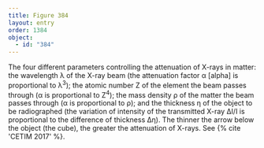 ```yaml
---
title: Figure 384
layout: entry
order: 1384
object:
  - id: "384"
---
```


The four different parameters controlling the attenuation of X-rays in matter: the wavelength λ of the X-ray beam (the attenuation factor α [alpha] is proportional to λ<sup>3</sup>); the atomic number Z of the element the beam passes through (α is proportional to Z<sup>4</sup>); the mass density ρ of the matter the beam passes through (α is proportional to ρ); and the thickness η of the object to be radiographed (the variation of intensity of the transmitted X-ray ΔI/I is proportional to the difference of thickness Δη). The thinner the arrow below the object (the cube), the greater the attenuation of X-rays. See {% cite 'CETIM 2017' %}.
